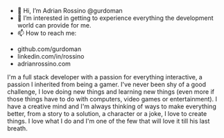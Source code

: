 - 👋 Hi, I’m Adrian Rossino @gurdoman
- 👀 I’m interested in getting to experience everything the development world can provide for me.
- 📫 How to reach me:
* github.com/gurdoman
* linkedin.com/in/rossino
* adrianrossino.com


I'm a full stack developer with a passion for everything interactive, a passion I inherited from being a gamer.
I've never been shy of a good challenge, I love doing new things and learning new things (even more if those things have to do with computers, video games or entertainment).
I have a creative mind and I'm always thinking of ways to make everything better, from a story to a solution, a character or a joke, I love to create things.
I love what I do and I'm one of the few that will love it till his last breath.
